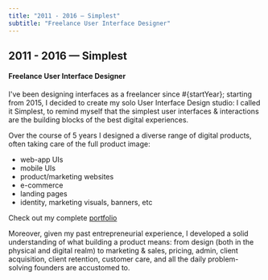 ```yaml
---
title: "2011 - 2016 — Simplest"
subtitle: "Freelance User Interface Designer"
---
```


## 2011 - 2016 &mdash; Simplest

#### Freelance User Interface Designer

I've been designing interfaces as a freelancer since #{startYear}; starting from 2015, I decided to create my solo User Interface Design studio: I called it Simplest, to remind myself that the simplest user interfaces &amp; interactions are the building blocks of the best digital experiences.

Over the course of 5 years I designed a diverse range of digital products, often taking care of the full product image:

- web-app UIs
- mobile UIs
- product/marketing websites
- e-commerce
- landing pages
- identity, marketing visuals, banners, etc

Check out my complete [portfolio]('/archive/simplest/')

Moreover, given my past entrepreneurial experience, I developed a solid understanding of what building a product means: from design (both in the physical and digital realm) to marketing &amp; sales, pricing, admin, client acquisition, client retention, customer care, and all the daily problem-solving founders are accustomed to.
